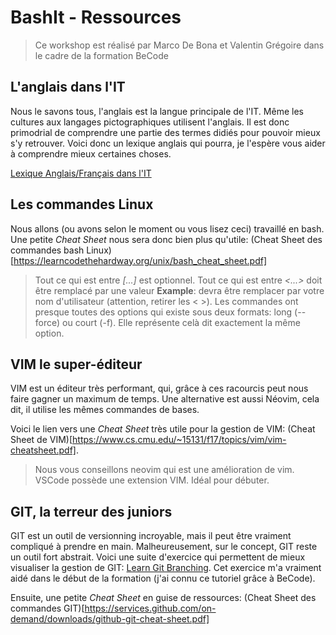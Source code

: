 # BashIt - Ressources

> Ce workshop est réalisé par Marco De Bona et Valentin Grégoire dans le cadre de la formation BeCode

## L'anglais dans l'IT

Nous le savons tous, l'anglais est la langue principale de l'IT.
Même les cultures aux langages pictographiques utilisent l'anglais.
Il est donc primodrial de comprendre une partie des termes didiés pour pouvoir mieux s'y retrouver. Voici donc un lexique anglais qui pourra, je l'espère vous aider à comprendre mieux certaines choses.

[Lexique Anglais/Français dans l'IT](https://www.gregoirenoyelle.com/wp-content/uploads/2010/03/Aide_memoire_informatique-Eng_fr.pdf)

## Les commandes Linux

Nous allons (ou avons selon le moment ou vous lisez ceci) travaillé en bash. Une petite _Cheat Sheet_ nous sera donc bien plus qu'utile:
(Cheat Sheet des commandes bash Linux)[https://learncodethehardway.org/unix/bash_cheat_sheet.pdf]

> Tout ce qui est entre _[...]_ est optionnel.
> Tout ce qui est entre _<...>_ doit être remplacé par une valeur **Example**: <username> devra être remplacer par votre nom d'utilisateur (attention, retirer les < >).
> Les commandes ont presque toutes des options qui existe sous deux formats: long (--force) ou court (-f). Elle représente celà dit exactement la même option.

## VIM le super-éditeur

VIM est un éditeur très performant, qui, grâce à ces racourcis peut nous faire gagner un maximum de temps.
Une alternative est aussi Néovim, cela dit, il utilise les mêmes commandes de bases.

Voici le lien vers une _Cheat Sheet_ très utile pour la gestion de VIM:
(Cheat Sheet de VIM)[https://www.cs.cmu.edu/~15131/f17/topics/vim/vim-cheatsheet.pdf].

> Nous vous conseillons neovim qui est une amélioration de vim.
> VSCode possède une extension VIM. Idéal pour débuter.

## GIT, la terreur des juniors

GIT est un outil de versionning incroyable, mais il peut être vraiment compliqué à prendre en main. Malheureusement, sur le concept, GIT reste un outil fort abstrait. Voici une suite d'exercice qui permettent de mieux visualiser la gestion de GIT:
[Learn Git Branching](https://learngitbranching.js.org/). Cet exercice m'a vraiment aidé dans le début de la formation (j'ai connu ce tutoriel grâce à BeCode).

Ensuite, une petite _Cheat Sheet_ en guise de ressources:
(Cheat Sheet des commandes GIT)[https://services.github.com/on-demand/downloads/github-git-cheat-sheet.pdf]

